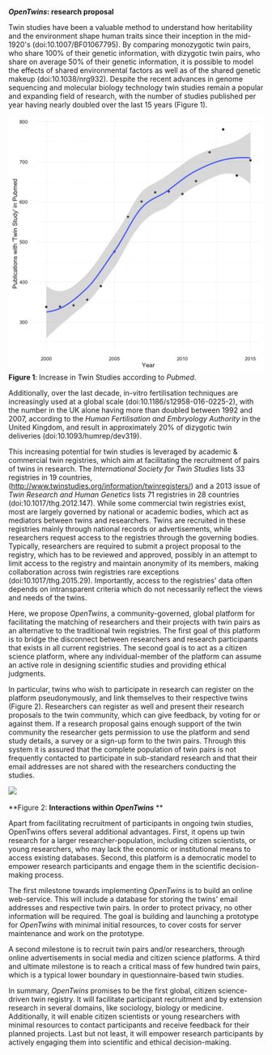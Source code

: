 ***OpenTwins*: research proposal**

Twin studies have been a valuable method to understand how heritability and the environment shape human traits since their inception in the mid-1920's (doi:10.1007/BF01067795). By comparing monozygotic twin pairs, who share 100% of their genetic information, with dizygotic twin pairs, who share on average 50% of their genetic information, it is possible to model the effects of shared environmental factors as well as of the shared genetic makeup (doi:10.1038/nrg932). Despite the recent advances in genome sequencing and molecular biology technology  twin studies remain a popular and expanding field of research, with the number of studies published per year having nearly doubled over the last 15 years (Figure 1). 

![Figure 1](figures/FigurePubmed.png)
**Figure 1**: Increase in Twin Studies according to *Pubmed*.

Additionally, over the last decade, in-vitro fertilisation ​techniques are increasingly used at a global scale (doi:10.1186/s12958-016-0225-2), with the number in the UK alone having more than doubled between 1992 and 2007, according to the *Human Fertilisation and Embryology Authority* in the United Kingdom, and result in approximately 20% of dizygotic twin deliveries (doi:10.1093/humrep/dev319).

This increasing potential for twin studies is leveraged by academic & commercial twin registries, which aim at facilitating the recruitment of pairs of twins in research. The *International Society for Twin Studies* lists 33 registries in 19 countries, (http://www.twinstudies.org/information/twinregisters/) and a 2013 issue of *Twin Research and Human Genetics* lists 71 registries in 28 countries (doi:10.1017/thg.2012.147). While some commercial twin registries exist, most are largely governed by national or academic bodies, which act as mediators between twins and researchers. Twins are recruited in these registries mainly through national records or advertisements, while researchers request access to the registries through the governing bodies. Typically, researchers are required to submit a project proposal to the registry, which has to be reviewed and approved, possibly in an attempt to limit access to the registry and maintain anonymity of its members, making collaboration across twin registries rare exceptions (doi:10.1017/thg.2015.29). Importantly, access to the registries' data  often depends on intransparent criteria which do not necessarily reflect the views and needs of the twins. 

Here, we propose *OpenTwins*, a community-governed, global platform for facilitating the matching of researchers and their projects with twin pairs as an alternative to the traditional twin registries. The first goal of this platform is to bridge the disconnect between researchers and research participants that exists in all current registries. The second goal is to act as a citizen science platform, where any individual-member of the platform can assume an active role in designing scientific studies and providing ethical judgments. 

In particular, twins who wish to participate in research can register on the platform pseudonymously, and link themselves to their respective twins (Figure 2). Researchers can register as well and present their research proposals to the twin community, which can give feedback, by voting for or against them. If a research proposal gains enough support of the twin community the researcher gets permission to use the platform and send study details, a survey or a sign-up form to the twin pairs. Through this system it is assured that the complete population of twin pairs is not frequently contacted to participate in sub-standard research and that their email addresses are not shared with the researchers conducting the studies. 

![](null)

**Figure 2: **Interactions within *OpenTwins*** **

Apart from facilitating recruitment of participants in ongoing twin studies, OpenTwins offers several additional advantages. First, it opens up twin research for a larger researcher-population, including citizen scientists, or young researchers, who may lack the economic or institutional means to access existing databases. Second, this platform is a democratic model to empower research participants and engage them in the scientific decision-making process.

The first milestone towards implementing *OpenTwins* is to build an online web-service. This will include a database for storing the twins' email addresses and respective twin pairs. In order to protect privacy, no other information will be required. The goal is building and launching a prototype for *OpenTwins* with minimal initial resources, to cover costs for server maintenance and work on the prototype.

A second milestone is to recruit twin pairs and/or researchers, through online advertisements in social media and citizen science platforms. A third and ultimate milestone is to reach a critical mass of few hundred twin pairs, which is a typical lower boundary in questionnaire-based twin studies. 

In summary, *OpenTwins* promises to be the first global, citizen science-driven twin registry. It will facilitate participant recruitment and by extension research in several domains, like sociology, biology or medicine. Additionally, it will enable citizen scientists or young researchers with minimal resources to contact participants and receive feedback for their planned projects. Last but not least, it will empower research participants by actively engaging them into scientific and ethical decision-making.

